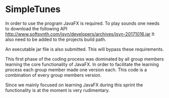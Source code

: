 # SimpleTunes

In order to use the program JavaFX is required.
To play sounds one needs to download the following API http://www.softsynth.com/jsyn/developers/archives/jsyn-20171016.jar
It also need to be added to the projects build path. 

An executable jar file is also submitted. This will bypass these requirements. 

This first phase of the coding process was dominated by all group members learning the core functionality of JavaFX. 
In order to facilitate the learning process each group member made one version each. 
This code is a combination of every group members version.

Since we mainly focused on learning JavaFX during this sprint the functionality is at the moment is very rudimentary.